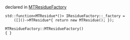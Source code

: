 
declared in [MTResidueFactory](MTResidueFactory.hpp.md)

~~~ { .cpp }
std::function<MTResidue*()> IResidueFactory::_factory =
	([]()->MTResidue*{ return new MTResidue(); });

MTResidueFactory::MTResidueFactory()
{ }
~~~

